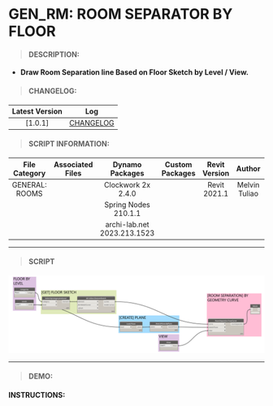 # GEN_RM: ROOM SEPARATOR BY FLOOR

> #### DESCRIPTION: 
- **Draw Room Separation line Based on Floor Sketch by Level / View.**

> #### CHANGELOG:

| Latest Version | Log |
| :-------: | :----: | 
|[1.0.1] | [CHANGELOG](/_gen/ROOMS/changelog/GEN_RM_RoomSeparatorbyFloor.md) |

> #### SCRIPT INFORMATION: 

| File Category | Associated Files | Dynamo Packages | Custom Packages | Revit Version | Author | Reviewed By |
| :-------: | :----: | :---: | :---: | :---: | :---: | :---: |
| GENERAL: ROOMS |  | Clockwork 2x 2.4.0 |  | Revit 2021.1 | Melvin Tuliao | Cathrine Macabuhay    
|  |  | Spring Nodes 210.1.1 |
|  |  | archi-lab.net 2023.213.1523 |
        
------------------------------------------------------------------
> #### **SCRIPT** 

<img src="/_images/gen/RM/GEN_RM_RoomSeparatorbyFloor.png">

------------------------------------------------------------------

> #### DEMO: 

#### INSTRUCTIONS: 